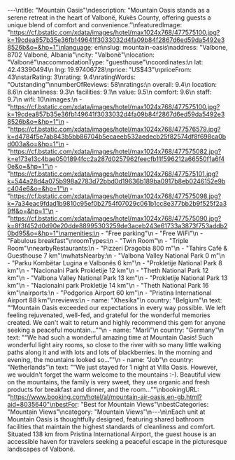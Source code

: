---\ntitle: "Mountain Oasis"\ndescription: "Mountain Oasis stands as a serene retreat in the heart of Valbonë, Kukës County, offering guests a unique blend of comfort and convenience."\nfeaturedImage: "https://cf.bstatic.com/xdata/images/hotel/max1024x768/477575100.jpg?k=19cdea857b35e36fb149641f3033032d4fa09b84f2867d6ed59da5492e38526b&o=&hp=1"\nlanguage: en\nslug: mountain-oasis\naddress: "Valbone, 8702 Valbonë, Albania"\ncity: "Valbonë"\nlocation: "Valbonë"\naccommodationType: "guesthouse"\ncoordinates:\n  lat: 42.43390494\n  lng: 19.97406728\nprice: "US$43"\npriceFrom: 43\nstarRating: 3\nrating: 9.4\nratingWords: "Outstanding"\nnumberOfReviews: 58\nratings:\n  overall: 9.4\n  location: 8.6\n  cleanliness: 9.3\n  facilities: 9.1\n  value: 9.5\n  comfort: 9.6\n  staff: 9.7\n  wifi: 10\nimages:\n  - "https://cf.bstatic.com/xdata/images/hotel/max1024x768/477575100.jpg?k=19cdea857b35e36fb149641f3033032d4fa09b84f2867d6ed59da5492e38526b&o=&hp=1"\n  - "https://cf.bstatic.com/xdata/images/hotel/max1024x768/477576579.jpg?k=d4784f5e7ab843b5bb86704b5ecaeeb532aedecb25f82574df8f698ca0bd003a&o=&hp=1"\n  - "https://cf.bstatic.com/xdata/images/hotel/max1024x768/477575082.jpg?k=e173e13c4bae0501894fcc2a287d0257962feecfb11f596212a66550f1a6f40e&o=&hp=1"\n  - "https://cf.bstatic.com/xdata/images/hotel/max1024x768/477575101.jpg?k=544a28d4a075b998a2783d72bbd0d19636b189ba0917b8eb0246152e9bc404e6&o=&hp=1"\n  - "https://cf.bstatic.com/xdata/images/hotel/max1024x768/477575098.jpg?k=7a34eac9fdad1b9810c95ef0b2754f07029c061b1cc8e377bb2b9f525f2a39ff&o=&hp=1"\n  - "https://cf.bstatic.com/xdata/images/hotel/max1024x768/477575090.jpg?k=8f3f452d0d90e20dde88995303259de3aceb243e61733a3873f753addb20bd95&o=&hp=1"\namenities:\n  - "Free parking"\n  - "Free WiFi"\n  - "Fabulous breakfast"\nroomTypes:\n  - "Twin Room"\n  - "Triple Room"\nnearbyRestaurants:\n  - "Pizzeri Dragobia 800 m"\n  - "Tahirs Café & Guesthouse 7 km"\nwhatsNearby:\n  - "Valbona Valley National Park 0 m"\n  - "Parku Kombëtar Lugina e Valbonës 6 km"\n  - "Prokletije National Park 8 km"\n  - "Nacionalni Park Prokletije 12 km"\n  - "Theth National Park 12 km"\n  - "Valbona Valley National Park 13 km"\n  - "Prokletije National Park 13 km"\n  - "Nacionalni park Prokletije 14 km"\n  - "Theth National Park 16 km"\nairports:\n  - "Podgorica Airport 60 km"\n  - "Pristina International Airport 88 km"\nreviews:\n  - name: "Xhesika"\n    country: "Belgium"\n    text: "“Mountain Oasis exceeded our expectations in every way possible. We left feeling rejuvenated, well-fed, and grateful for the wonderful memories created. We can't wait to return and highly recommend this gem for anyone seeking a peaceful mountain...”"\n  - name: "Marli"\n    country: "Germany"\n    text: "“We had such a wonderful amazing time at Mountain Oasis! Such wonderful light airy rooms, so close to the river with so many little walking paths along it and with lots and lots of blackberries. In the morning and evening, the mountains looked so...”"\n  - name: "Job"\n    country: "Netherlands"\n    text: "“We just stayed for 1 night at Villa Oasis. However, we wouldn't forget the warm welcome to the mountains :-). Beautiful view on the mountains, the family is very sweet, they use organic and fresh products for breakfast and dinner, and the room...”"\nbookingURL: "https://www.booking.com/hotel/al/mountain-air-oasis.en-gb.html?aid=8035640"\nbestFor: "Best for Mountain Views"\nbestCategories: "Mountain Views"\ncategory: "Mountain Views"\n---\n\nEach unit at Mountain Oasis is thoughtfully designed, featuring shared bathroom facilities that maintain the highest standards of cleanliness and comfort. Situated 138 km from Pristina International Airport, the guest house is an accessible haven for travelers seeking a peaceful escape in the picturesque landscapes of Valbonë.